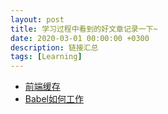 ```yaml
---
layout: post
title: 学习过程中看到的好文章记录一下~
date: 2020-03-01 00:00:00 +0300
description: 链接汇总
tags: [Learning]
---
```


* [前端缓存][url0]
* [Babel如何工作][url1]

[url0]: https://juejin.im/post/5c22ee806fb9a049fb43b2c5
[url1]: https://juejin.im/post/5c21b584e51d4548ac6f6c99